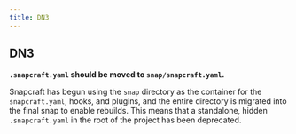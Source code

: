 ```yaml
---
title: DN3
---
```

## DN3

**`.snapcraft.yaml` should be moved to `snap/snapcraft.yaml`.**

Snapcraft has begun using the `snap` directory as the container for the `snapcraft.yaml`, hooks, and plugins, and the entire directory is migrated into the final snap to enable rebuilds. This means that a standalone, hidden `.snapcraft.yaml` in the root of the project has been deprecated.

